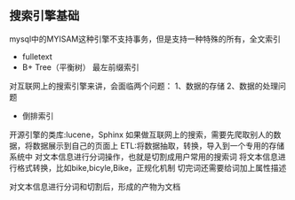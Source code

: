 ## 搜索引擎基础

mysql中的MYISAM这种引擎不支持事务，但是支持一种特殊的所有，全文索引
- fulletext
- B+ Tree（平衡树） 最左前缀索引

对互联网上的搜索引擎来讲，会面临两个问题：
1、数据的存储
2、数据的处理问题

- 倒排索引

开源引擎的类库:lucene，Sphinx
如果做互联网上的搜索，需要先爬取别人的数据，将数据展示到自己的页面上
ETL:将数据抽取，转换，导入到一个专用的存储系统中
对文本信息进行分词操作，也就是切割成用户常用的搜索词
将文本信息进行格式转换，比如bike,bicyle,Bike，正规化机制
切完词还需要给词加上属性描述

对文本信息进行分词和切割后，形成的产物为文档
